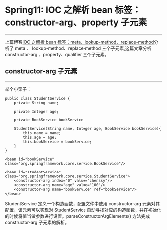 # Spring11: IOC 之解析 bean 标签：constructor-arg、property 子元素
---
上篇博客[IOC 之解析 bean 标签：meta、lookup-method、replace-method](spring11-ioc11-bean-resolve4-construct.md)分析了 meta 、 lookup-method、replace-method 三个子元素,这篇文章分析 constructor-arg 、property、qualifier 三个子元素。


## constructor-arg 子元素
---
举个小栗子：
```
public class StudentService {
    private String name;

    private Integer age;

    private BookService bookService;

    StudentService(String name, Integer age, BookService bookService){
        this.name = name;
        this.age = age;
        this.bookService = bookService;
    }
}

<bean id="bookService" class="org.springframework.core.service.BookService"/>

<bean id="studentService" class="org.springframework.core.service.StudentService">
    <constructor-arg index="0" value="chenssy"/>
    <constructor-arg name="age" value="100"/>
    <constructor-arg name="bookService" ref="bookService"/>
</bean>
```

StudentService 定义一个构造函数，配置文件中使用 constructor-arg 元素对其配置，该元素可以实现对 StudentService 自动寻找对应的构造函数，并在初始化的时候将值当做参数进行设置。parseConstructorArgElements() 方法完成 constructor-arg 子元素的解析。
